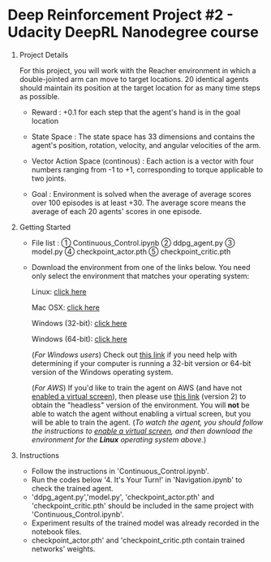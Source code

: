 # Deep Reinforcement Project #2 - Udacity DeepRL Nanodegree course

1. Project Details

   For this project, you will work with the Reacher environment in which a double-jointed arm can move to target locations. 
   20 identical agents should maintain its position at the target location for as many time steps as possible.   
   
   - Reward : +0.1 for each step that the agent's hand is in the goal location

   - State Space : The state space has 33 dimensions and contains the agent's position, rotation, velocity, and angular velocities of the arm.

   - Vector Action Space (continous) : Each action is a vector with four numbers ranging from -1 to +1, corresponding to torque applicable to two joints.

   - Goal : Environment is solved when the average of average scores over 100 episodes is at least +30.
            The average score means the average of each 20 agents' scores in one episode.
 

2. Getting Started

    - File list  : ① Continuous_Control.ipynb ② ddpg_agent.py ③ model.py ④ checkpoint_actor.pth ⑤ checkpoint_critic.pth

    - Download the environment from one of the links below. You need only select the environment that matches your operating system:

        Linux: [click here](https://s3-us-west-1.amazonaws.com/udacity-drlnd/P2/Reacher/Reacher_Linux.zip)
        
        Mac OSX: [click here](https://s3-us-west-1.amazonaws.com/udacity-drlnd/P2/Reacher/Reacher.app.zip)
        
        Windows (32-bit): [click here](https://s3-us-west-1.amazonaws.com/udacity-drlnd/P2/Reacher/Reacher_Windows_x86.zip)
        
        Windows (64-bit): [click here](https://s3-us-west-1.amazonaws.com/udacity-drlnd/P2/Reacher/Reacher_Windows_x86_64.zip)
        
        (_For Windows users_) Check out [this link](https://support.microsoft.com/en-us/help/827218/how-to-determine-whether-a-computer-is-running-a-32-bit-version-or-64) if you need help with determining if your computer is running a 32-bit version or 64-bit version of the Windows operating system.

        (_For AWS_) If you'd like to train the agent on AWS (and have not [enabled a virtual screen](https://github.com/Unity-Technologies/ml-agents/blob/master/docs/Training-on-Amazon-Web-Service.md)), then please use [this link](https://s3-us-west-1.amazonaws.com/udacity-drlnd/P2/Reacher/Reacher_Linux_NoVis.zip) (version 2) to obtain the "headless" version of the environment.  You will **not** be able to watch the agent without enabling a virtual screen, but you will be able to train the agent.  (_To watch the agent, you should follow the instructions to [enable a virtual screen](https://github.com/Unity-Technologies/ml-agents/blob/master/docs/Training-on-Amazon-Web-Service.md), and then download the environment for the **Linux** operating system above._)


3. Instructions

   - Follow the instructions in 'Continuous_Control.ipynb'.
   - Run the codes below '4. It's Your Turn!' in 'Navigation.ipynb' to check the trained agent.
   - 'ddpg_agent.py','model.py', 'checkpoint_actor.pth' and 'checkpoint_critic.pth' should be included in the same project with 'Continuous_Control.ipynb'.
   - Experiment results of the trained model was already recorded in the notebook files.
   - checkpoint_actor.pth' and 'checkpoint_critic.pth contain trained networks' weights.
